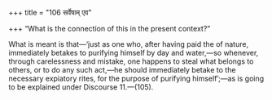 +++
title = "106 सर्वेषाम् एव"

+++
“What is the connection of this in the present context?”

What is meant is that—‘just as one who, after having paid the of nature,
immediately betakes to purifying himself by day and water,—so whenever,
through carelessness and mistake, one happens to steal what belongs to
others, or to do any such act,—he should immediately betake to the
necessary expiatory rites, for the purpose of purifying himself’;—as is
going to be explained under Discourse 11.—(105).


